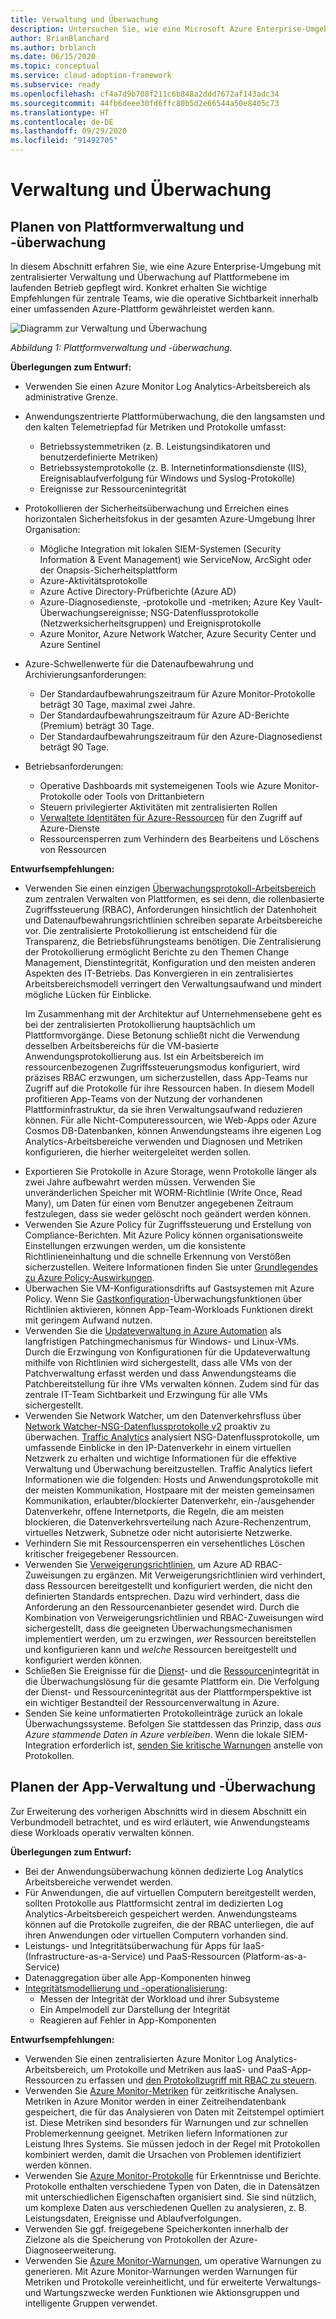 ```yaml
---
title: Verwaltung und Überwachung
description: Untersuchen Sie, wie eine Microsoft Azure Enterprise-Umgebung mit zentralisierter Verwaltung und Überwachung auf Plattformebene im laufenden Betrieb gepflegt wird.
author: BrianBlanchard
ms.author: brblanch
ms.date: 06/15/2020
ms.topic: conceptual
ms.service: cloud-adoption-framework
ms.subservice: ready
ms.openlocfilehash: cf4a7d9b708f211c6b848a2ddd7672af143adc34
ms.sourcegitcommit: 44fb6deee30fd6ffc80b5d2e66544a50e8405c73
ms.translationtype: HT
ms.contentlocale: de-DE
ms.lasthandoff: 09/29/2020
ms.locfileid: "91492705"
---
```

# <a name="management-and-monitoring"></a>Verwaltung und Überwachung

## <a name="plan-platform-management-and-monitoring"></a>Planen von Plattformverwaltung und -überwachung

In diesem Abschnitt erfahren Sie, wie eine Azure Enterprise-Umgebung mit zentralisierter Verwaltung und Überwachung auf Plattformebene im laufenden Betrieb gepflegt wird. Konkret erhalten Sie wichtige Empfehlungen für zentrale Teams, wie die operative Sichtbarkeit innerhalb einer umfassenden Azure-Plattform gewährleistet werden kann.

![Diagramm zur Verwaltung und Überwachung](./media/management-and-monitoring.png)

_Abbildung 1: Plattformverwaltung und -überwachung._

<!-- cSpell:ignore syslogs SIEM -->

**Überlegungen zum Entwurf:**

- Verwenden Sie einen Azure Monitor Log Analytics-Arbeitsbereich als administrative Grenze.
- Anwendungszentrierte Plattformüberwachung, die den langsamsten und den kalten Telemetriepfad für Metriken und Protokolle umfasst:
  - Betriebssystemmetriken (z. B. Leistungsindikatoren und benutzerdefinierte Metriken)
  - Betriebssystemprotokolle (z. B. Internetinformationsdienste (IIS), Ereignisablaufverfolgung für Windows und Syslog-Protokolle)
  - Ereignisse zur Ressourcenintegrität
- Protokollieren der Sicherheitsüberwachung und Erreichen eines horizontalen Sicherheitsfokus in der gesamten Azure-Umgebung Ihrer Organisation:
  - Mögliche Integration mit lokalen SIEM-Systemen (Security Information & Event Management) wie ServiceNow, ArcSight oder der Onapsis-Sicherheitsplattform
  - Azure-Aktivitätsprotokolle
  - Azure Active Directory-Prüfberichte (Azure AD)
  - Azure-Diagnosedienste, -protokolle und -metriken; Azure Key Vault-Überwachungsereignisse; NSG-Datenflussprotokolle (Netzwerksicherheitsgruppen) und Ereignisprotokolle
  - Azure Monitor, Azure Network Watcher, Azure Security Center und Azure Sentinel
- Azure-Schwellenwerte für die Datenaufbewahrung und Archivierungsanforderungen:
  - Der Standardaufbewahrungszeitraum für Azure Monitor-Protokolle beträgt 30 Tage, maximal zwei Jahre.
  - Der Standardaufbewahrungszeitraum für Azure AD-Berichte (Premium) beträgt 30 Tage.
  - Der Standardaufbewahrungszeitraum für den Azure-Diagnosedienst beträgt 90 Tage.

- Betriebsanforderungen:
  - Operative Dashboards mit systemeigenen Tools wie Azure Monitor-Protokolle oder Tools von Drittanbietern
  - Steuern privilegierter Aktivitäten mit zentralisierten Rollen
  - [Verwaltete Identitäten für Azure-Ressourcen](/azure/active-directory/managed-identities-azure-resources/overview) für den Zugriff auf Azure-Dienste
  - Ressourcensperren zum Verhindern des Bearbeitens und Löschens von Ressourcen

**Entwurfsempfehlungen:**

- Verwenden Sie einen einzigen [Überwachungsprotokoll-Arbeitsbereich](/azure/azure-monitor/platform/design-logs-deployment) zum zentralen Verwalten von Plattformen, es sei denn, die rollenbasierte Zugriffssteuerung (RBAC), Anforderungen hinsichtlich der Datenhoheit und Datenaufbewahrungsrichtlinien schreiben separate Arbeitsbereiche vor. Die zentralisierte Protokollierung ist entscheidend für die Transparenz, die Betriebsführungsteams benötigen. Die Zentralisierung der Protokollierung ermöglicht Berichte zu den Themen Change Management, Dienstintegrität, Konfiguration und den meisten anderen Aspekten des IT-Betriebs. Das Konvergieren in ein zentralisiertes Arbeitsbereichsmodell verringert den Verwaltungsaufwand und mindert mögliche Lücken für Einblicke.

    Im Zusammenhang mit der Architektur auf Unternehmensebene geht es bei der zentralisierten Protokollierung hauptsächlich um Plattformvorgänge. Diese Betonung schließt nicht die Verwendung desselben Arbeitsbereichs für die VM-basierte Anwendungsprotokollierung aus. Ist ein Arbeitsbereich im ressourcenbezogenen Zugriffssteuerungsmodus konfiguriert, wird präzises RBAC erzwungen, um sicherzustellen, dass App-Teams nur Zugriff auf die Protokolle für ihre Ressourcen haben. In diesem Modell profitieren App-Teams von der Nutzung der vorhandenen Plattforminfrastruktur, da sie ihren Verwaltungsaufwand reduzieren können. Für alle Nicht-Computeressourcen, wie Web-Apps oder Azure Cosmos DB-Datenbanken, können Anwendungsteams ihre eigenen Log Analytics-Arbeitsbereiche verwenden und Diagnosen und Metriken konfigurieren, die hierher weitergeleitet werden sollen.

<!-- docutune:ignore WORM -->

- Exportieren Sie Protokolle in Azure Storage, wenn Protokolle länger als zwei Jahre aufbewahrt werden müssen. Verwenden Sie unveränderlichen Speicher mit WORM-Richtlinie (Write Once, Read Many), um Daten für einen vom Benutzer angegebenen Zeitraum festzulegen, dass sie weder gelöscht noch geändert werden können.
- Verwenden Sie Azure Policy für Zugriffssteuerung und Erstellung von Compliance-Berichten. Mit Azure Policy können organisationsweite Einstellungen erzwungen werden, um die konsistente Richtlinieneinhaltung und die schnelle Erkennung von Verstößen sicherzustellen. Weitere Informationen finden Sie unter [Grundlegendes zu Azure Policy-Auswirkungen](/azure/governance/policy/concepts/effects).
- Überwachen Sie VM-Konfigurationsdrifts auf Gastsystemen mit Azure Policy. Wenn Sie [Gastkonfiguration](/azure/governance/policy/concepts/guest-configuration)-Überwachungsfunktionen über Richtlinien aktivieren, können App-Team-Workloads Funktionen direkt mit geringem Aufwand nutzen.
- Verwenden Sie die [Updateverwaltung in Azure Automation](/azure/automation/automation-update-management) als langfristigen Patchingmechanismus für Windows- und Linux-VMs. Durch die Erzwingung von Konfigurationen für die Updateverwaltung mithilfe von Richtlinien wird sichergestellt, dass alle VMs von der Patchverwaltung erfasst werden und dass Anwendungsteams die Patchbereitstellung für ihre VMs verwalten können. Zudem sind für das zentrale IT-Team Sichtbarkeit und Erzwingung für alle VMs sichergestellt.
- Verwenden Sie Network Watcher, um den Datenverkehrsfluss über [Network Watcher-NSG-Datenflussprotokolle v2](/azure/network-watcher/network-watcher-nsg-flow-logging-overview) proaktiv zu überwachen. [Traffic Analytics](/azure/network-watcher/traffic-analytics) analysiert NSG-Datenflussprotokolle, um umfassende Einblicke in den IP-Datenverkehr in einem virtuellen Netzwerk zu erhalten und wichtige Informationen für die effektive Verwaltung und Überwachung bereitzustellen. Traffic Analytics liefert Informationen wie die folgenden: Hosts und Anwendungsprotokolle mit der meisten Kommunikation, Hostpaare mit der meisten gemeinsamen Kommunikation, erlaubter/blockierter Datenverkehr, ein-/ausgehender Datenverkehr, offene Internetports, die Regeln, die am meisten blockieren, die Datenverkehrsverteilung nach Azure-Rechenzentrum, virtuelles Netzwerk, Subnetze oder nicht autorisierte Netzwerke.
- Verhindern Sie mit Ressourcensperren ein versehentliches Löschen kritischer freigegebener Ressourcen.
- Verwenden Sie [Verweigerungsrichtlinien](/azure/governance/policy/concepts/effects#deny), um Azure AD RBAC-Zuweisungen zu ergänzen. Mit Verweigerungsrichtlinien wird verhindert, dass Ressourcen bereitgestellt und konfiguriert werden, die nicht den definierten Standards entsprechen. Dazu wird verhindert, dass die Anforderung an den Ressourcenanbieter gesendet wird. Durch die Kombination von Verweigerungsrichtlinien und RBAC-Zuweisungen wird sichergestellt, dass die geeigneten Überwachungsmechanismen implementiert werden, um zu erzwingen, *wer* Ressourcen bereitstellen und konfigurieren kann und *welche* Ressourcen bereitgestellt und konfiguriert werden können.
- Schließen Sie Ereignisse für die [Dienst](/azure/service-health/service-health-overview)- und die [Ressourcen](/azure/service-health/resource-health-overview)integrität in die Überwachungslösung für die gesamte Plattform ein. Die Verfolgung der Dienst- und Ressourcenintegrität aus der Plattformperspektive ist ein wichtiger Bestandteil der Ressourcenverwaltung in Azure.
- Senden Sie keine unformatierten Protokolleinträge zurück an lokale Überwachungssysteme. Befolgen Sie stattdessen das Prinzip, dass *aus Azure stammende Daten in Azure verbleiben*. Wenn die lokale SIEM-Integration erforderlich ist, [senden Sie kritische Warnungen](/azure/security-center/continuous-export) anstelle von Protokollen.

## <a name="plan-for-app-management-and-monitoring"></a>Planen der App-Verwaltung und -Überwachung

Zur Erweiterung des vorherigen Abschnitts wird in diesem Abschnitt ein Verbundmodell betrachtet, und es wird erläutert, wie Anwendungsteams diese Workloads operativ verwalten können.

**Überlegungen zum Entwurf:**

- Bei der Anwendungsüberwachung können dedizierte Log Analytics Arbeitsbereiche verwendet werden.
- Für Anwendungen, die auf virtuellen Computern bereitgestellt werden, sollten Protokolle aus Plattformsicht zentral im dedizierten Log Analytics-Arbeitsbereich gespeichert werden. Anwendungsteams können auf die Protokolle zugreifen, die der RBAC unterliegen, die auf ihren Anwendungen oder virtuellen Computern vorhanden sind.
- Leistungs- und Integritätsüberwachung für Apps für IaaS- (Infrastructure-as-a-Service) und PaaS-Ressourcen (Platform-as-a-Service)
- Datenaggregation über alle App-Komponenten hinweg
- [Integritätsmodellierung und -operationalisierung](../..//manage/monitor/cloud-models-monitor-overview.md):
  - Messen der Integrität der Workload und ihrer Subsysteme
  - Ein Ampelmodell zur Darstellung der Integrität
  - Reagieren auf Fehler in App-Komponenten

**Entwurfsempfehlungen:**

- Verwenden Sie einen zentralisierten Azure Monitor Log Analytics-Arbeitsbereich, um Protokolle und Metriken aus IaaS- und PaaS-App-Ressourcen zu erfassen und [den Protokollzugriff mit RBAC zu steuern](/azure/azure-monitor/platform/design-logs-deployment#access-control-overview).
- Verwenden Sie [Azure Monitor-Metriken](/azure/azure-monitor/platform/data-platform-metrics) für zeitkritische Analysen. Metriken in Azure Monitor werden in einer Zeitreihendatenbank gespeichert, die für das Analysieren von Daten mit Zeitstempel optimiert ist. Diese Metriken sind besonders für Warnungen und zur schnellen Problemerkennung geeignet. Metriken liefern Informationen zur Leistung Ihres Systems. Sie müssen jedoch in der Regel mit Protokollen kombiniert werden, damit die Ursachen von Problemen identifiziert werden können.
- Verwenden Sie [Azure Monitor-Protokolle](/azure/azure-monitor/platform/data-platform-logs) für Erkenntnisse und Berichte. Protokolle enthalten verschiedene Typen von Daten, die in Datensätzen mit unterschiedlichen Eigenschaften organisiert sind. Sie sind nützlich, um komplexe Daten aus verschiedenen Quellen zu analysieren, z. B. Leistungsdaten, Ereignisse und Ablaufverfolgungen.
- Verwenden Sie ggf. freigegebene Speicherkonten innerhalb der Zielzone als die Speicherung von Protokollen der Azure-Diagnoseerweiterung.
- Verwenden Sie [Azure Monitor-Warnungen](/azure/azure-monitor/platform/alerts-overview), um operative Warnungen zu generieren. Mit Azure Monitor-Warnungen werden Warnungen für Metriken und Protokolle vereinheitlicht, und für erweiterte Verwaltungs- und Wartungszwecke werden Funktionen wie Aktionsgruppen und intelligente Gruppen verwendet.
